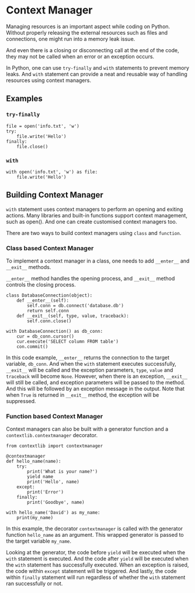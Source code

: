 # Context Manager
Managing resources  is an important aspect while coding on Python. Without properly 
releasing the external resources such as files and connections, one might 
run into a memory leak issue. 

And even there is a closing or disconnecting call at the end of the code, they may not
be called when an error or an exception occurs.

In Python, one can use `try-finally` and `with` statements to prevent memory leaks. 
And `with` statement can provide a neat and reusable way of handling resources 
using context managers. 

## Examples
### `try-finally`
    file = open('info.txt', 'w')
    try: 
        file.write('Hello')
    finally:
        file.close()

### `with`
    with open('info.txt', 'w') as file:
        file.write('Hello')

## Building Context Manager 
`with` statement uses context managers to perform an opening and exiting actions.
Many libraries and built-in functions support context management, such as open(). 
And one can create customised context managers too. 

There are two ways to build context managers using `class` and `function`.

### Class based Context Manager
To implement a context manager in a class, one needs to add `__enter__` and `__exit__` 
methods. 

`__enter__` method handles the opening process, and `__exit__` method controls the closing
process. 

    class DatabaseConnection(object):
        def __enter__(self):
            self.conn = db.connect('database.db')
            return self.conn
        def __exit__(self, type, value, traceback):
            self.conn.close()
    
    with DatabaseConnection() as db_conn:
        cur = db_conn.cursor()
        cur.execute('SELECT column FROM table')
        con.commit()

In this code example, `__enter__` returns the connection to the target variable, `db_conn`.
And when the `with` statement executes successfully, `__exit__` will be called and the exception
parameters, `type`, `value` and `traceback` will become `None`.
However, when there is an exception, `__exit__` will still be called, and exception parameters will
be passed to the method. And this will be followed by an exception message in the output. 
Note that when `True` is returned in `__exit__` method, the exception will be suppressed.

### Function based Context Manager
Context managers can also be built with a generator function and a `contextlib.contextmanager` decorator.

    from contextlib import contextmanager

    @contextmanager
    def hello_name(name):
        try:
            print('What is your name?')
            yield name
            print('Hello', name)
        except:
            print('Error')
        finally:
            print('Goodbye', name)
        
    with hello_name('David') as my_name:
        print(my_name)

In this example, the decorator `contextmanager` is called with the generator function `hello_name` as
an argument. This wrapped generator is passed to the target variable `my_name`. 

Looking at the generator, the code before `yield` will be executed when the `with` statement is executed.
And the code after `yield` will be executed when the `with` statement has successfully executed. 
When an exception is raised, the code within `except` statement will be triggered. And lastly, the code
within `finally` statement will run regardless of whether the `with` statement ran successfully or not. 

